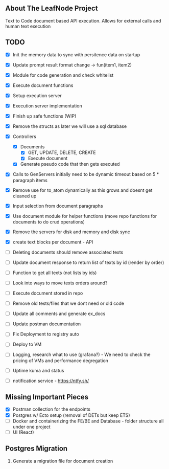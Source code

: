 <!-- ABOUT THE PROJECT -->
## About The LeafNode Project

Text to Code document based API execution. Allows for external calls and human text execution


## TODO
- [x] Init the memory data to sync with persitence data on startup
- [x] Update prompt result format change -> fun(item1, item2)
- [x] Module for code generation and check whitelist
- [x] Execute document functions
- [x] Setup execution server
- [x] Execution server implementation
- [x] Finish up safe functions (WIP)
- [x] Remove the structs as later we will use a sql database
- [x] Controllers
    - [x] Documents
        - [x] GET, UPDATE, DELETE, CREATE
        - [x] Execute document
    - [x] Generate pseudo code that then gets executed
- [x] Calls to GenServers initially need to be dynamic timeout based on 5 * paragraph items
- [x] Remove use for to_atom dynamically as this grows and doesnt get cleaned up
- [x] Input selection from document paragraphs
- [x] Use document module for helper functions (move repo functions for documents to do crud operations)
- [x] Remove the servers for disk and memory and disk sync
- [x] create text blocks per document - API
- [ ] Deleting documents should remove associated texts
- [ ] Update document response to return list of texts by id (render by order)
- [ ] Function to get all texts (not lists by ids)
- [ ] Look into ways to move texts orders around?
- [ ] Execute document stored in repo
- [ ] Remove old tests/files that we dont need or old code
- [ ] Update all comments and generate ex_docs
- [ ] Update postman documentation
- [ ] Fix Deployment to registry auto
- [ ] Deploy to VM
- [ ] Logging, research what to use (grafana?) - We need to check the pricing of VMs and performance degregation
- [ ] Uptime kuma and status
- [ ] notification service - https://ntfy.sh/


## Missing Important Pieces
- [x] Postman collection for the endpoints
- [x] Postgres w/ Ecto setup (removal of DETs but keep ETS)
- [ ] Docker and containerizing the FE/BE and Database - folder structure all under one project
- [ ] UI (React)

## Postgres Migration
1. Generate a migration file for document creation

